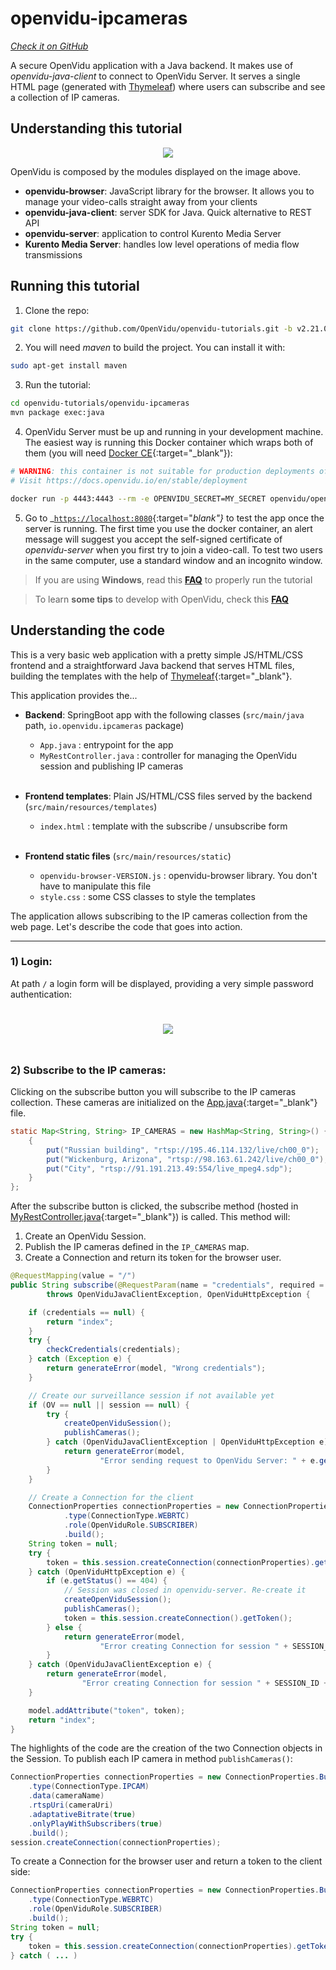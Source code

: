 # openvidu-ipcameras
<a href="https://github.com/OpenVidu/openvidu-tutorials/tree/master/openvidu-ipcameras" target="_blank"><i class="icon ion-social-github"> Check it on GitHub</i></a>

A secure OpenVidu application with a Java backend. It makes use of _openvidu-java-client_ to connect to OpenVidu Server. It serves a single HTML page (generated with [Thymeleaf](http://www.thymeleaf.org/)) where users can subscribe and see a collection of IP cameras.

## Understanding this tutorial

<p align="center">
  <img class="img-responsive" src="img/tutorials/openvidu-ipcameras.png">
</p>

OpenVidu is composed by the modules displayed on the image above.

- **openvidu-browser**: JavaScript library for the browser. It allows you to manage your video-calls straight away from your clients
- **openvidu-java-client**: server SDK for Java. Quick alternative to REST API
- **openvidu-server**: application to control Kurento Media Server
- **Kurento Media Server**: handles low level operations of media flow transmissions

## Running this tutorial

1) Clone the repo:

```bash
git clone https://github.com/OpenVidu/openvidu-tutorials.git -b v2.21.0
```

2) You will need _maven_ to build the project. You can install it with:

```bash
sudo apt-get install maven
```

3) Run the tutorial:

```bash
cd openvidu-tutorials/openvidu-ipcameras
mvn package exec:java
```

4) OpenVidu Server must be up and running in your development machine. The easiest way is running this Docker container which wraps both of them (you will need [Docker CE](https://store.docker.com/search?type=edition&offering=community){:target="_blank"}):

```bash
# WARNING: this container is not suitable for production deployments of OpenVidu Platform
# Visit https://docs.openvidu.io/en/stable/deployment

docker run -p 4443:4443 --rm -e OPENVIDU_SECRET=MY_SECRET openvidu/openvidu-server-kms:2.21.0
```

5) Go to _[`https://localhost:8080`](https://localhost:8080){:target="_blank"}_ to test the app once the server is running. The first time you use the docker container, an alert message will suggest you accept the self-signed certificate of _openvidu-server_ when you first try to join a video-call. To test two users in the same computer, use a standard window and an incognito window.

> If you are using **Windows**, read this **[FAQ](troubleshooting/#3-i-am-using-windows-to-run-the-tutorials-develop-my-app-anything-i-should-know)** to properly run the tutorial

> To learn **some tips** to develop with OpenVidu, check this **[FAQ](troubleshooting/#2-any-tips-to-make-easier-the-development-of-my-app-with-openvidu)**


## Understanding the code

This is a very basic web application with a pretty simple JS/HTML/CSS frontend and a straightforward Java backend that serves HTML files, building the templates with the help of [Thymeleaf](http://www.thymeleaf.org/){:target="_blank"}.

This application provides the...

- **Backend**: SpringBoot app with the following classes (`src/main/java` path, `io.openvidu.ipcameras` package)
	- `App.java` : entrypoint for the app
	- `MyRestController.java` : controller for managing the OpenVidu session and publishing IP cameras<br><br>

- **Frontend templates**: Plain JS/HTML/CSS files served by the backend (`src/main/resources/templates`)
	- `index.html` : template with the subscribe / unsubscribe form<br><br>

- **Frontend static files** (`src/main/resources/static`)
 	- `openvidu-browser-VERSION.js` : openvidu-browser library. You don't have to manipulate this file
	- `style.css` : some CSS classes to style the templates

The application allows subscribing to the IP cameras collection from the web page. Let's describe the code that goes into action.

---

### 1) Login:

At path `/` a login form will be displayed, providing a very simple password authentication:

<p align="center">
  <img class="img-responsive" style="padding: 25px 0;" src="img/docs/tutorials/ipcameras_index.png">
</p>

### 2) Subscribe to the IP cameras:

Clicking on the subscribe button you will subscribe to the IP cameras collection. These cameras are initialized on the [App.java](https://github.com/OpenVidu/openvidu-tutorials/blob/master/openvidu-ipcameras/src/main/java/io/openvidu/ipcameras/App.java#L33-L35){:target="_blank"} file.

```java
static Map<String, String> IP_CAMERAS = new HashMap<String, String>() {
	{
		put("Russian building", "rtsp://195.46.114.132/live/ch00_0");
		put("Wickenburg, Arizona", "rtsp://98.163.61.242/live/ch00_0");
		put("City", "rtsp://91.191.213.49:554/live_mpeg4.sdp");
	}
};
```

After the subscribe button is clicked, the subscribe method (hosted in [MyRestController.java](https://github.com/OpenVidu/openvidu-tutorials/blob/master/openvidu-ipcameras/src/main/java/io/openvidu/ipcameras/MyRestController.java){:target="_blank"}) is called. This method will:

1. Create an OpenVidu Session.
2. Publish the IP cameras defined in the `IP_CAMERAS` map.
3. Create a Connection and return its token for the browser user.

```java
@RequestMapping(value = "/")
public String subscribe(@RequestParam(name = "credentials", required = false) String credentials, Model model)
		throws OpenViduJavaClientException, OpenViduHttpException {

	if (credentials == null) {
		return "index";
	}
	try {
		checkCredentials(credentials);
	} catch (Exception e) {
		return generateError(model, "Wrong credentials");
	}

	// Create our surveillance session if not available yet
	if (OV == null || session == null) {
		try {
			createOpenViduSession();
			publishCameras();
		} catch (OpenViduJavaClientException | OpenViduHttpException e) {
			return generateError(model,
					"Error sending request to OpenVidu Server: " + e.getCause() + ". " + e.getMessage());
		}
	}

	// Create a Connection for the client
	ConnectionProperties connectionProperties = new ConnectionProperties.Builder()
			.type(ConnectionType.WEBRTC)
			.role(OpenViduRole.SUBSCRIBER)
			.build();
	String token = null;
	try {
		token = this.session.createConnection(connectionProperties).getToken();
	} catch (OpenViduHttpException e) {
		if (e.getStatus() == 404) {
			// Session was closed in openvidu-server. Re-create it
			createOpenViduSession();
			publishCameras();
			token = this.session.createConnection().getToken();
		} else {
			return generateError(model,
					"Error creating Connection for session " + SESSION_ID + ": " + e.getMessage());
		}
	} catch (OpenViduJavaClientException e) {
		return generateError(model,
				"Error creating Connection for session " + SESSION_ID + ": " + e.getMessage());
	}

	model.addAttribute("token", token);
	return "index";
}
```

The highlights of the code are the creation of the two Connection objects in the Session. To publish each IP camera in method `publishCameras()`:

```java
ConnectionProperties connectionProperties = new ConnectionProperties.Builder()
	.type(ConnectionType.IPCAM)
	.data(cameraName)
	.rtspUri(cameraUri)
	.adaptativeBitrate(true)
	.onlyPlayWithSubscribers(true)
	.build();
session.createConnection(connectionProperties);
```

To create a Connection for the browser user and return a token to the client side:

```java
ConnectionProperties connectionProperties = new ConnectionProperties.Builder()
	.type(ConnectionType.WEBRTC)
	.role(OpenViduRole.SUBSCRIBER)
	.build();
String token = null;
try {
	token = this.session.createConnection(connectionProperties).getToken();
} catch ( ... )
```
